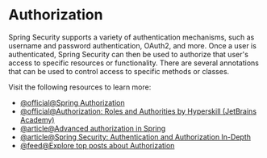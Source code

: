 # Authorization

Spring Security supports a variety of authentication mechanisms, such as username and password authentication, OAuth2, and more. Once a user is authenticated, Spring Security can then be used to authorize that user's access to specific resources or functionality. There are several annotations that can be used to control access to specific methods or classes.

Visit the following resources to learn more:

- [@official@Spring Authorization](https://docs.spring.io/spring-security/reference/servlet/authorization/index.html)
- [@official@Authorization: Roles and Authorities by Hyperskill (JetBrains Academy)](https://hyperskill.org/learn/step/31611)
- [@article@Advanced authorization in Spring](https://docs.spring.io/spring-security/site/docs/5.2.11.RELEASE/reference/html/authorization.html)
- [@article@Spring Security: Authentication and Authorization In-Depth](https://www.marcobehler.com/guides/spring-security)
- [@feed@Explore top posts about Authorization](https://app.daily.dev/tags/authorization?ref=roadmapsh)
